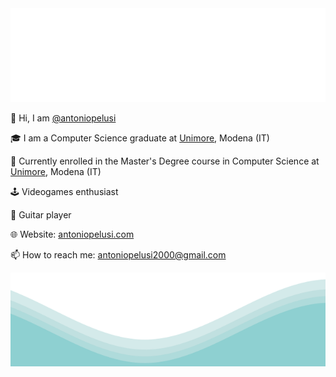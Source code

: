 <img src="https://raw.githubusercontent.com/antoniopelusi/antoniopelusi/master/sevaw.svg" width="100%" height="150">

<p>   👋 Hi, I am  <a href="https://github.com/antoniopelusi">@antoniopelusi</a></p>

<p>   🎓 I am a Computer Science graduate at <a href="https://www.unimore.it/">Unimore</a>, Modena (IT)</p>

<p>   🌱 Currently enrolled in the Master's Degree course in Computer Science at <a href="https://www.unimore.it/">Unimore</a>, Modena (IT)</p>

<p>   🕹️ Videogames enthusiast</p>

<p>   🎸 Guitar player</p>

<p>   🌐 Website: <a href="https://www.antoniopelusi.com">antoniopelusi.com</a></p>

<p>   📫 How to reach me: <a href="mailto:antoniopelusi2000@gmail.com">antoniopelusi2000@gmail.com</a></p>

<img src="https://raw.githubusercontent.com/antoniopelusi/antoniopelusi/master/waves.svg" width="100%" height="150">

